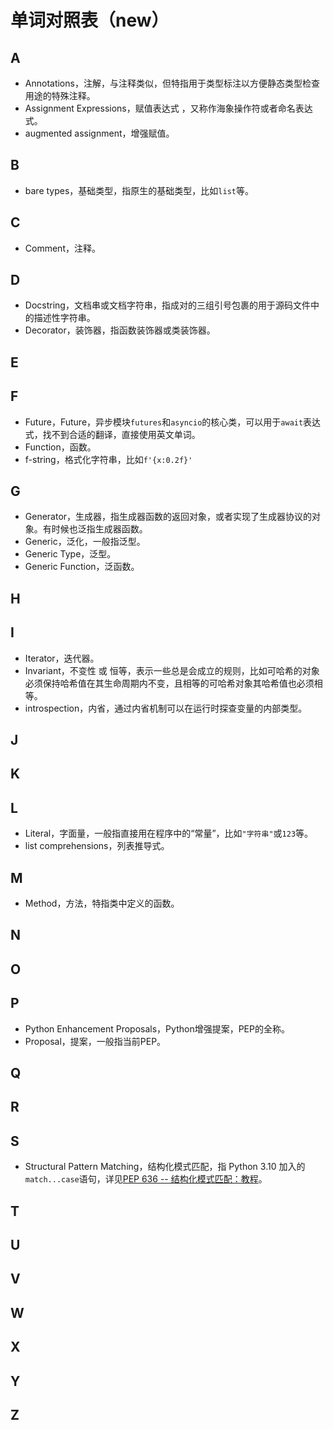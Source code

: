 # 单词对照表（new）

## A

- Annotations，注解，与注释类似，但特指用于类型标注以方便静态类型检查用途的特殊注释。
- Assignment Expressions，赋值表达式 ，又称作海象操作符或者命名表达式。
- augmented assignment，增强赋值。

## B

- bare types，基础类型，指原生的基础类型，比如`list`等。

## C

- Comment，注释。

## D

- Docstring，文档串或文档字符串，指成对的三组引号包裹的用于源码文件中的描述性字符串。
- Decorator，装饰器，指函数装饰器或类装饰器。

## E

## F

- Future，Future，异步模块`futures`和`asyncio`的核心类，可以用于`await`表达式，找不到合适的翻译，直接使用英文单词。
- Function，函数。
- f-string，格式化字符串，比如`f'{x:0.2f}'`

## G

- Generator，生成器，指生成器函数的返回对象，或者实现了生成器协议的对象。有时候也泛指生成器函数。
- Generic，泛化，一般指泛型。
- Generic Type，泛型。
- Generic Function，泛函数。

## H

## I

- Iterator，迭代器。
- Invariant，不变性 或 恒等，表示一些总是会成立的规则，比如可哈希的对象必须保持哈希值在其生命周期内不变，且相等的可哈希对象其哈希值也必须相等。
- introspection，内省，通过内省机制可以在运行时探查变量的内部类型。

## J

## K

## L

- Literal，字面量，一般指直接用在程序中的“常量”，比如`"字符串"`或`123`等。
- list comprehensions，列表推导式。

## M

- Method，方法，特指类中定义的函数。

## N

## O

## P

- Python Enhancement Proposals，Python增强提案，PEP的全称。
- Proposal，提案，一般指当前PEP。

## Q

## R

## S

- Structural Pattern Matching，结构化模式匹配，指 Python 3.10 加入的`match...case`语句，详见[PEP 636 -- 结构化模式匹配：教程](https://github.com/icexmoon/PEP-CN/blob/main/peps/PEP%20636%20--%20Structural%20Pattern%20Matching%20Tutorial.md#abstract)。

## T

## U

## V

## W

## X

## Y

## Z

